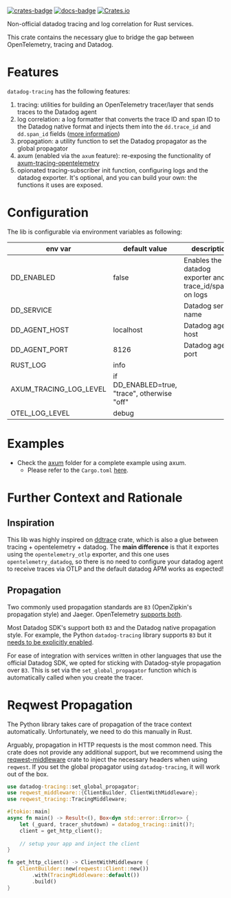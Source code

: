 [![crates-badge]](https://crates.io/crates/datadog-tracing)
[![docs-badge]](https://docs.rs/datadog-tracing)
[![Crates.io](https://img.shields.io/crates/l/datadog-tracing)](LICENSE)

Non-official datadog tracing and log correlation for Rust services.

This crate contains the necessary glue to bridge the gap between OpenTelemetry, tracing and Datadog.

# Features

`datadog-tracing` has the following features:
1. tracing: utilities for building an OpenTelemetry tracer/layer that sends traces to the Datadog agent
2. log correlation: a log formatter that converts the trace ID and span ID to the Datadog native format and injects them into the `dd.trace_id` and `dd.span_id` fields
   ([more information](https://docs.datadoghq.com/tracing/other_telemetry/connect_logs_and_traces/opentelemetry/))
3. propagation: a utility function to set the Datadog propagator as the global propagator
4. axum (enabled via the `axum` feature): re-exposing the functionality of [axum-tracing-opentelemetry](https://github.com/davidB/axum-tracing-opentelemetry)
5. opionated tracing-subscriber init function, configuring logs and the datadog exporter. It's optional, and you can build your own: the functions it uses are exposed. 


# Configuration

The lib is configurable via environment variables as following:

| env var                | default value                                | description                                               |
|------------------------|----------------------------------------------|-----------------------------------------------------------|
| DD_ENABLED             | false                                        | Enables the datadog exporter and trace_id/span_id on logs |
| DD_SERVICE             | <required>                                   | Datadog service name                                      |
| DD_AGENT_HOST          | localhost                                    | Datadog agent host                                        |
| DD_AGENT_PORT          | 8126                                         | Datadog agent port                                        |
| RUST_LOG               | info                                         |                                                           |
| AXUM_TRACING_LOG_LEVEL | if DD_ENABLED=true, "trace", otherwise "off" |                                                           |
| OTEL_LOG_LEVEL         | debug                                        |                                                           |


# Examples

- Check the [axum](examples/axum/src/main.rs) folder for a complete example using axum.
  - Please refer to the `Cargo.toml` [here](https://github.com/will-bank/datadog-tracing/tree/main/examples/axum).

# Further Context and Rationale

## Inspiration

This lib was highly inspired on [ddtrace](https://github.com/Validus-Risk-Management/ddtrace) crate,
which is also a glue between tracing + opentelemetry + datadog.
The **main difference** is that it exportes using the `opentelemetry_otlp` exporter, and this one uses `opentelemetry_datadog`,
so there is no need to configure your datadog agent to receive traces via OTLP and the default datadog APM works as expected! 


## Propagation

Two commonly used propagation standards are `B3` (OpenZipkin's propagation style)
and Jaeger. OpenTelemetry [supports both](https://opentelemetry.io/docs/reference/specification/context/api-propagators/#propagators-distribution).

Most Datadog SDK's support both `B3` and the Datadog native propagation style.
For example, the Python `datadog-tracing` library supports `B3` but it
[needs to be explicitly enabled](https://datadog-tracing.readthedocs.io/en/stable/configuration.html#DD_TRACE_PROPAGATION_STYLE).

For ease of integration with services written in other languages that use the official Datadog SDK,
we opted for sticking with Datadog-style propagation over `B3`. This is set via the
`set_global_propagator` function which is automatically called when you create the tracer.


# Reqwest Propagation
The Python library takes care of propagation of the trace context automatically.
Unfortunately, we need to do this manually in Rust.

Arguably, propagation in HTTP requests is the most common need.
This crate does not provide any additional support, but we recommend using
the [reqwest-middleware](https://crates.io/crates/reqwest-middleware) crate
to inject the necessary headers when using `reqwest`.
If you set the global propagator using `datadog-tracing`, it will work out of the box.

```rust
use datadog-tracing::set_global_propagator;
use reqwest_middleware::{ClientBuilder, ClientWithMiddleware};
use reqwest_tracing::TracingMiddleware;

#[tokio::main]
async fn main() -> Result<(), Box<dyn std::error::Error>> {
    let (_guard, tracer_shutdown) = datadog_tracing::init()?;
    client = get_http_client();
    
    // setup your app and inject the client
}

fn get_http_client() -> ClientWithMiddleware {
    ClientBuilder::new(reqwest::Client::new())
        .with(TracingMiddleware::default())
        .build()
}
```

[crates-badge]: https://img.shields.io/crates/v/datadog-tracing.svg
[docs-badge]: https://docs.rs/datadog-tracing/badge.svg

